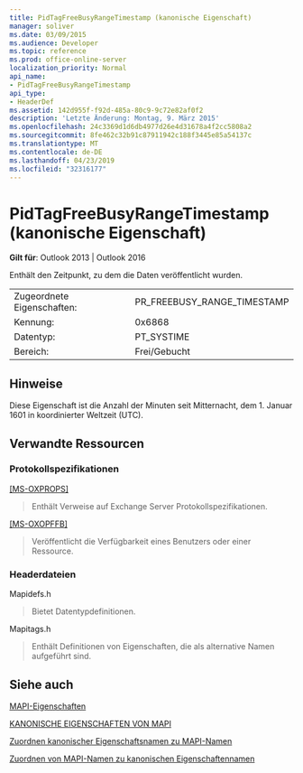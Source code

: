 ```yaml
---
title: PidTagFreeBusyRangeTimestamp (kanonische Eigenschaft)
manager: soliver
ms.date: 03/09/2015
ms.audience: Developer
ms.topic: reference
ms.prod: office-online-server
localization_priority: Normal
api_name:
- PidTagFreeBusyRangeTimestamp
api_type:
- HeaderDef
ms.assetid: 142d955f-f92d-485a-80c9-9c72e82af0f2
description: 'Letzte Änderung: Montag, 9. März 2015'
ms.openlocfilehash: 24c3369d1d6db4977d26e4d31678a4f2cc5808a2
ms.sourcegitcommit: 8fe462c32b91c87911942c188f3445e85a54137c
ms.translationtype: MT
ms.contentlocale: de-DE
ms.lasthandoff: 04/23/2019
ms.locfileid: "32316177"
---
```

# <a name="pidtagfreebusyrangetimestamp-canonical-property"></a>PidTagFreeBusyRangeTimestamp (kanonische Eigenschaft)

  
  
**Gilt für**: Outlook 2013 | Outlook 2016 
  
Enthält den Zeitpunkt, zu dem die Daten veröffentlicht wurden.
  
|||
|:-----|:-----|
|Zugeordnete Eigenschaften:  <br/> |PR_FREEBUSY_RANGE_TIMESTAMP  <br/> |
|Kennung:  <br/> |0x6868  <br/> |
|Datentyp:  <br/> |PT_SYSTIME  <br/> |
|Bereich:  <br/> |Frei/Gebucht  <br/> |
   
## <a name="remarks"></a>Hinweise

Diese Eigenschaft ist die Anzahl der Minuten seit Mitternacht, dem 1. Januar 1601 in koordinierter Weltzeit (UTC).
  
## <a name="related-resources"></a>Verwandte Ressourcen

### <a name="protocol-specifications"></a>Protokollspezifikationen

[[MS-OXPROPS]](https://msdn.microsoft.com/library/f6ab1613-aefe-447d-a49c-18217230b148%28Office.15%29.aspx)
  
> Enthält Verweise auf Exchange Server Protokollspezifikationen.
    
[[MS-OXOPFFB]](https://msdn.microsoft.com/library/1a527299-7211-4d27-a74c-b69bd0746320%28Office.15%29.aspx)
  
> Veröffentlicht die Verfügbarkeit eines Benutzers oder einer Ressource.
    
### <a name="header-files"></a>Headerdateien

Mapidefs.h
  
> Bietet Datentypdefinitionen.
    
Mapitags.h
  
> Enthält Definitionen von Eigenschaften, die als alternative Namen aufgeführt sind.
    
## <a name="see-also"></a>Siehe auch



[MAPI-Eigenschaften](mapi-properties.md)
  
[KANONISCHE EIGENSCHAFTEN VON MAPI](mapi-canonical-properties.md)
  
[Zuordnen kanonischer Eigenschaftsnamen zu MAPI-Namen](mapping-canonical-property-names-to-mapi-names.md)
  
[Zuordnen von MAPI-Namen zu kanonischen Eigenschaftennamen](mapping-mapi-names-to-canonical-property-names.md)

